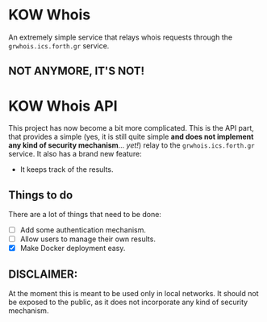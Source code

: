 # KOW Whois

An extremely simple service that relays whois requests through the `grwhois.ics.forth.gr` service.

## **NOT ANYMORE, IT'S NOT!**

# KOW Whois API

This project has now become a bit more complicated. This is the API part, that provides a simple (yes, it is still quite simple **and does not implement any kind of security mechanism**... _yet!_) relay to the `grwhois.ics.forth.gr` service. It also has a brand new feature:
- It keeps track of the results.

## Things to do

There are a lot of things that need to be done:
- [ ] Add some authentication mechanism.
- [ ] Allow users to manage their own results.
- [x] Make Docker deployment easy.

## **DISCLAIMER:**
At the moment this is meant to be used only in local networks. It should not be exposed to the public, as it does not incorporate any kind of security mechanism.
